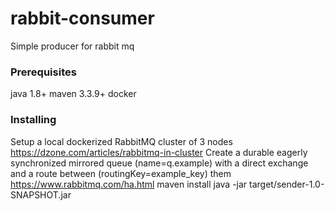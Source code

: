 # rabbit-consumer
Simple producer for rabbit mq

### Prerequisites
java 1.8+
maven 3.3.9+
docker


### Installing

Setup a local dockerized RabbitMQ cluster of 3 nodes https://dzone.com/articles/rabbitmq-in-cluster
Create a durable eagerly synchronized mirrored queue (name=q.example) with a direct exchange and a route between (routingKey=example_key) them https://www.rabbitmq.com/ha.html
maven install
java -jar target/sender-1.0-SNAPSHOT.jar



